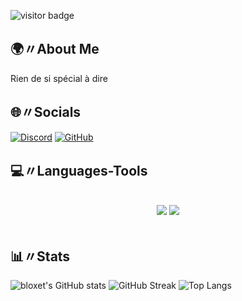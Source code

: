 ![visitor badge](https://visitor-badge.laobi.icu/badge?page_id=xbloxet.xbloxet)

## 🌍〃About Me
Rien de si spécial à dire

## 🌐〃Socials

[![Discord](https://img.shields.io/badge/-Discord-5865F2?style=flat-square&logo=Discord&logoColor=white)](<https://discord.com/users/1200851369226149998>)
[![GitHub](https://img.shields.io/badge/-GitHub-181717?style=flat-square&logo=GitHub&logoColor=white)](https://github.com/xbloxet)

## 💻〃Languages-Tools
<br/>
<div align="center">
    <img src="https://skillicons.dev/icons?i=vscode,discordjs" />
    <img src="https://skillicons.dev/icons?i=html,css,nodejs,python,javascript" /><br>
</div>
<br/>

## 📊〃Stats

![bloxet's GitHub stats](https://github-readme-stats.vercel.app/api?username=xbloxet&show_icons=true&theme=gruvbox)
![GitHub Streak](https://github-readme-streak-stats.herokuapp.com/?user=xbloxet&theme=gruvbox)
![Top Langs](https://github-readme-stats.vercel.app/api/top-langs/?username=xbloxet&theme=gruvbox)

